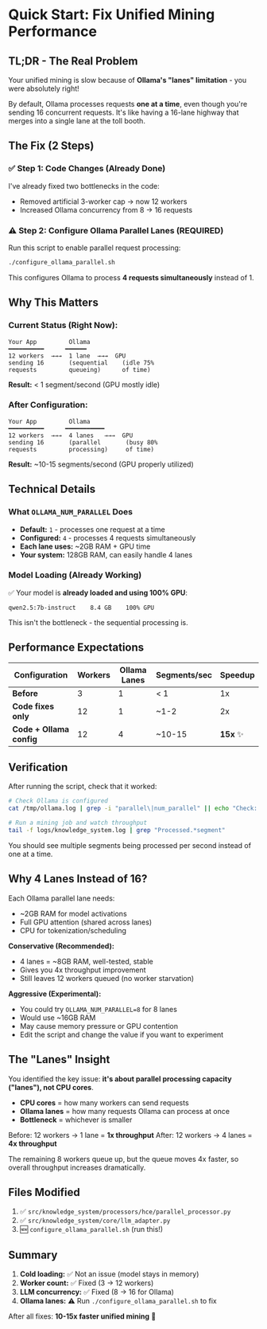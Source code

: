 # Quick Start: Fix Unified Mining Performance

## TL;DR - The Real Problem

Your unified mining is slow because of **Ollama's "lanes" limitation** - you were absolutely right! 

By default, Ollama processes requests **one at a time**, even though you're sending 16 concurrent requests. It's like having a 16-lane highway that merges into a single lane at the toll booth.

## The Fix (2 Steps)

### ✅ Step 1: Code Changes (Already Done)
I've already fixed two bottlenecks in the code:
- Removed artificial 3-worker cap → now 12 workers
- Increased Ollama concurrency from 8 → 16 requests

### ⚠️ Step 2: Configure Ollama Parallel Lanes (REQUIRED)

Run this script to enable parallel request processing:

```bash
./configure_ollama_parallel.sh
```

This configures Ollama to process **4 requests simultaneously** instead of 1.

## Why This Matters

### Current Status (Right Now):
```
Your App         Ollama
━━━━━━━━━━      ━━━━━━
12 workers  →→→  1 lane  →→→  GPU
sending 16       (sequential    (idle 75%
requests         queueing)      of time)
```
**Result:** < 1 segment/second (GPU mostly idle)

### After Configuration:
```
Your App         Ollama
━━━━━━━━━━      ━━━━━━━━━━━
12 workers  →→→  4 lanes   →→→  GPU
sending 16       (parallel       (busy 80%
requests         processing)     of time)
```
**Result:** ~10-15 segments/second (GPU properly utilized)

## Technical Details

### What `OLLAMA_NUM_PARALLEL` Does
- **Default:** `1` - processes one request at a time
- **Configured:** `4` - processes 4 requests simultaneously
- **Each lane uses:** ~2GB RAM + GPU time
- **Your system:** 128GB RAM, can easily handle 4 lanes

### Model Loading (Already Working)
✅ Your model is **already loaded and using 100% GPU**:
```
qwen2.5:7b-instruct    8.4 GB    100% GPU
```
This isn't the bottleneck - the sequential processing is.

## Performance Expectations

| Configuration | Workers | Ollama Lanes | Segments/sec | Speedup |
|--------------|---------|--------------|--------------|---------|
| **Before** | 3 | 1 | < 1 | 1x |
| **Code fixes only** | 12 | 1 | ~1-2 | 2x |
| **Code + Ollama config** | 12 | 4 | ~10-15 | **15x** ✨ |

## Verification

After running the script, check that it worked:

```bash
# Check Ollama is configured
cat /tmp/ollama.log | grep -i "parallel\|num_parallel" || echo "Check: launchctl print gui/$(id -u)/com.ollama.server"

# Run a mining job and watch throughput
tail -f logs/knowledge_system.log | grep "Processed.*segment"
```

You should see multiple segments being processed per second instead of one at a time.

## Why 4 Lanes Instead of 16?

Each Ollama parallel lane needs:
- ~2GB RAM for model activations
- Full GPU attention (shared across lanes)
- CPU for tokenization/scheduling

**Conservative (Recommended):**
- 4 lanes = ~8GB RAM, well-tested, stable
- Gives you 4x throughput improvement
- Still leaves 12 workers queued (no worker starvation)

**Aggressive (Experimental):**
- You could try `OLLAMA_NUM_PARALLEL=8` for 8 lanes
- Would use ~16GB RAM
- May cause memory pressure or GPU contention
- Edit the script and change the value if you want to experiment

## The "Lanes" Insight

You identified the key issue: **it's about parallel processing capacity ("lanes"), not CPU cores**.

- **CPU cores** = how many workers can send requests
- **Ollama lanes** = how many requests Ollama can process at once
- **Bottleneck** = whichever is smaller

Before: 12 workers → 1 lane = **1x throughput**
After: 12 workers → 4 lanes = **4x throughput**

The remaining 8 workers queue up, but the queue moves 4x faster, so overall throughput increases dramatically.

## Files Modified

1. ✅ `src/knowledge_system/processors/hce/parallel_processor.py`
2. ✅ `src/knowledge_system/core/llm_adapter.py`
3. 🆕 `configure_ollama_parallel.sh` (run this!)

## Summary

1. **Cold loading:** ✅ Not an issue (model stays in memory)
2. **Worker count:** ✅ Fixed (3 → 12 workers)
3. **LLM concurrency:** ✅ Fixed (8 → 16 for Ollama)
4. **Ollama lanes:** ⚠️ Run `./configure_ollama_parallel.sh` to fix

After all fixes: **10-15x faster unified mining** 🚀

